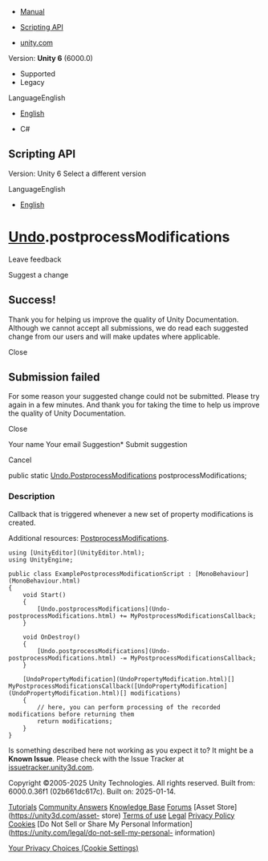 [ ]()

  * [Manual](../Manual/index.html)
  * [Scripting API](../ScriptReference/index.html)

  * [unity.com](https://unity.com/)

Version: **Unity 6** (6000.0)

  * Supported
  * Legacy

LanguageEnglish

  * [English]()

  * C#

[ ](https://docs.unity3d.com)

## Scripting API

Version: Unity 6 Select a different version

LanguageEnglish

  * [English]()

#  [Undo](Undo.html).postprocessModifications

Leave feedback

Suggest a change

## Success!

Thank you for helping us improve the quality of Unity Documentation. Although
we cannot accept all submissions, we do read each suggested change from our
users and will make updates where applicable.

Close

## Submission failed

For some reason your suggested change could not be submitted. Please <a>try
again</a> in a few minutes. And thank you for taking the time to help us
improve the quality of Unity Documentation.

Close

Your name Your email Suggestion* Submit suggestion

Cancel

[ ]()

public static
[Undo.PostprocessModifications](Undo.PostprocessModifications.html)
postprocessModifications;

### Description

Callback that is triggered whenever a new set of property modifications is
created.

Additional resources:
[PostprocessModifications](Undo.PostprocessModifications.html).

    
    
    using [UnityEditor](UnityEditor.html);
    using UnityEngine;  
      
    public class ExamplePostprocessModificationScript : [MonoBehaviour](MonoBehaviour.html)
    {
        void Start()
        {
            [Undo.postprocessModifications](Undo-postprocessModifications.html) += MyPostprocessModificationsCallback;
        }  
      
        void OnDestroy()
        {
            [Undo.postprocessModifications](Undo-postprocessModifications.html) -= MyPostprocessModificationsCallback;
        }  
      
        [UndoPropertyModification](UndoPropertyModification.html)[] MyPostprocessModificationsCallback([UndoPropertyModification](UndoPropertyModification.html)[] modifications)
        {
            // here, you can perform processing of the recorded modifications before returning them
            return modifications;
        }
    }
    

Is something described here not working as you expect it to? It might be a
**Known Issue**. Please check with the Issue Tracker at
[issuetracker.unity3d.com](https://issuetracker.unity3d.com).

Copyright ©2005-2025 Unity Technologies. All rights reserved. Built from:
6000.0.36f1 (02b661dc617c). Built on: 2025-01-14.

[Tutorials](https://unity3d.com/learn) [Community
Answers](https://answers.unity3d.com) [Knowledge
Base](https://support.unity3d.com/hc/en-us)
[Forums](https://forum.unity3d.com) [Asset Store](https://unity3d.com/asset-
store) [Terms of use](https://docs.unity3d.com/Manual/TermsOfUse.html)
[Legal](https://unity.com/legal) [Privacy
Policy](https://unity.com/legal/privacy-policy)
[Cookies](https://unity.com/legal/cookie-policy) [Do Not Sell or Share My
Personal Information](https://unity.com/legal/do-not-sell-my-personal-
information)

[Your Privacy Choices (Cookie Settings)](javascript:void\(0\);)

